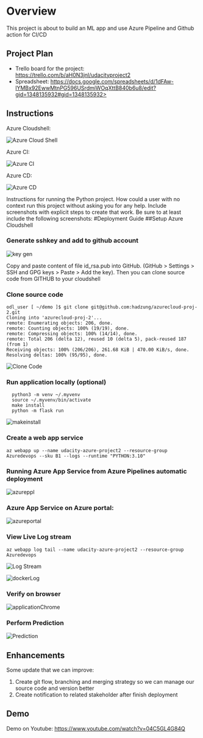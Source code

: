 # Overview

This project is about to build an ML app and use Azure Pipeline and Github action for CI/CD
## Project Plan

* Trello board for the project: https://trello.com/b/aH0N3jnl/udacityproject2
* Spreadsheet: https://docs.google.com/spreadsheets/d/1dFAw-lYMBx92EwwMtnPG596USrdmiWOqXttB840b6u8/edit?gid=1348135932#gid=1348135932>

## Instructions

Azure Cloudshell:

![Azure Cloud Shell](https://github.com/hadzung/azurecloud-proj-2/blob/main/screenshots/azcloudshell.png)

Azure CI:

![Azure CI](https://github.com/hadzung/azurecloud-proj-2/blob/main/screenshots/ci.png)

Azure CD:

![Azure CD](https://github.com/hadzung/azurecloud-proj-2/blob/main/screenshots/cd.png)

Instructions for running the Python project.  How could a user with no context run this project without asking you for any help.  Include screenshots with explicit steps to create that work. Be sure to at least include the following screenshots:
#Deployment Guide
##Setup Azure Cloudshell
### Generate sshkey and add to github account

![key gen](https://github.com/hadzung/azurecloud-proj-2/blob/main/screenshots/keygen.png)

Copy and paste content of file id_rsa.pub into GitHub. (GitHub > Settings > SSH and GPG keys > Paste > Add the key). Then you can clone source code from GITHUB to your cloudshell

### Clone source code
```
odl_user [ ~/demo ]$ git clone git@github.com:hadzung/azurecloud-proj-2.git
Cloning into 'azurecloud-proj-2'...
remote: Enumerating objects: 206, done.
remote: Counting objects: 100% (19/19), done.
remote: Compressing objects: 100% (14/14), done.
remote: Total 206 (delta 12), reused 10 (delta 5), pack-reused 187 (from 1)
Receiving objects: 100% (206/206), 261.68 KiB | 470.00 KiB/s, done.
Resolving deltas: 100% (95/95), done.
```

![Clone Code](https://github.com/hadzung/azurecloud-proj-2/blob/main/screenshots/cloudshell_clone_code.png)


### Run application locally (optional)
```
  python3 -m venv ~/.myvenv
  source ~/.myvenv/bin/activate
  make install
  python -m flask run
```
![makeinstall](https://github.com/hadzung/azurecloud-proj-2/blob/main/screenshots/makeinstall.png)


### Create a web app service

```
az webapp up --name udacity-azure-project2 --resource-group Azuredevops --sku B1 --logs --runtime "PYTHON:3.10"
```

### Running Azure App Service from Azure Pipelines automatic deployment

![azureppl](https://github.com/hadzung/azurecloud-proj-2/blob/main/screenshots/azure_pipeline.png)

### Azure App Service on Azure portal:

![azureportal](https://github.com/hadzung/azurecloud-proj-2/blob/main/screenshots/azure_appservice.png)

### View Live Log stream
```
az webapp log tail --name udacity-azure-project2 --resource-group Azuredevops
```

![Log Stream](https://github.com/hadzung/azurecloud-proj-2/blob/main/screenshots/live_log_stream.png)

![dockerLog](https://github.com/hadzung/azurecloud-proj-2/blob/main/screenshots/logstream.png)

### Verify on browser

![applicationChrome](https://github.com/hadzung/azurecloud-proj-2/blob/main/screenshots/azureapp_chrome.png)

### Perform Prediction

![Prediction](https://github.com/hadzung/azurecloud-proj-2/blob/main/screenshots/prediction.png)

## Enhancements
Some update that we can improve:
1. Create git flow, branching and merging strategy so we can manage our source code and version better
2. Create notification to related stakeholder after finish deployment

## Demo 
Demo on Youtube: https://www.youtube.com/watch?v=04C5GL4G84Q



